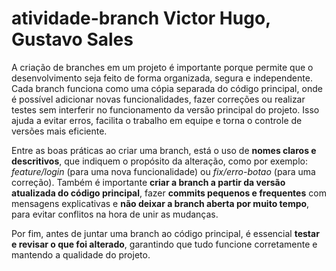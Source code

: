 # atividade-branch Victor Hugo, Gustavo Sales
A criação de branches em um projeto é importante porque permite que o desenvolvimento seja feito de forma organizada, segura e independente. Cada branch funciona como uma cópia separada do código principal, onde é possível adicionar novas funcionalidades, fazer correções ou realizar testes sem interferir no funcionamento da versão principal do projeto. Isso ajuda a evitar erros, facilita o trabalho em equipe e torna o controle de versões mais eficiente.

Entre as boas práticas ao criar uma branch, está o uso de **nomes claros e descritivos**, que indiquem o propósito da alteração, como por exemplo: *feature/login* (para uma nova funcionalidade) ou *fix/erro-botao* (para uma correção). Também é importante **criar a branch a partir da versão atualizada do código principal**, fazer **commits pequenos e frequentes** com mensagens explicativas e **não deixar a branch aberta por muito tempo**, para evitar conflitos na hora de unir as mudanças.

Por fim, antes de juntar uma branch ao código principal, é essencial **testar e revisar o que foi alterado**, garantindo que tudo funcione corretamente e mantendo a qualidade do projeto.
